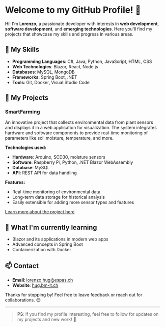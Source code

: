 # Welcome to my GitHub Profile! 👋

Hi! I'm **Lorenzo**, a passionate developer with interests in **web development**, **software development**, and **emerging technologies**. Here you'll find my projects that showcase my skills and progress in various areas.

## 🔧 My Skills
- **Programming Languages**: C#, Java, Python, JavaScript, HTML, CSS
- **Web Technologies**: Blazor, React, Node.js
- **Databases**: MySQL, MongoDB
- **Frameworks**: Spring Boot, .NET
- **Tools**: Git, Docker, Visual Studio Code

## 📂 My Projects

### **SmartFarming**
An innovative project that collects environmental data from plant sensors and displays it in a web application for visualization. The system integrates hardware and software components to provide real-time monitoring of parameters like soil moisture, temperature, and more.

**Technologies used:**
- **Hardware**: Arduino, SCD30, moisture sensors
- **Software**: Raspberry Pi, Python, .NET Blazor WebAssembly
- **Database**: MySQL
- **API**: REST API for data handling

**Features:**
- Real-time monitoring of environmental data
- Long-term data storage for historical analysis
- Easily extensible for adding more sensor types and features

[Learn more about the project here](https://github.com/espas-bi-it/SmartFarming)

## 🌱 What I'm currently learning
- Blazor and its applications in modern web apps
- Advanced concepts in Spring Boot
- Containerization with Docker

## 📫 Contact
- **Email**: [lorenzo.hug@espas.ch](mailto:lorenzo.hug@espas.ch)
- **Website**: [hug.bm-it.ch](https://hug.bm-it.ch)

Thanks for stopping by! Feel free to leave feedback or reach out for collaborations. 😊

---

> **PS**: If you find my profile interesting, feel free to follow for updates on my projects and new work! 🚀
